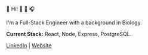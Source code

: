 👋 Hi! 🌱 🎨 🎧

I'm a Full-Stack Engineer with a background in Biology. 

**Current Stack:** React, Node, Express, PostgreSQL. 

[LinkedIn](https://www.linkedin.com/in/mali-rivera-41832a12b/) | [Website](https://graceful-crostata-e883dc.netlify.app/) 

